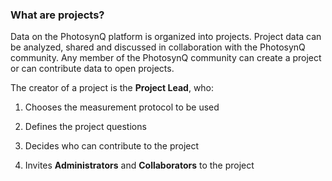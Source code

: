 ### What are projects?

Data on the PhotosynQ platform is organized into projects. Project data can be analyzed, shared and discussed in collaboration with the PhotosynQ community. Any member of the PhotosynQ community can create a project or can contribute data to open projects. 

The creator of a project is the **Project Lead**, who:

1. Chooses the measurement protocol to be used

2. Defines the project questions

3. Decides who can contribute to the project

4. Invites **Administrators** and **Collaborators** to the project

